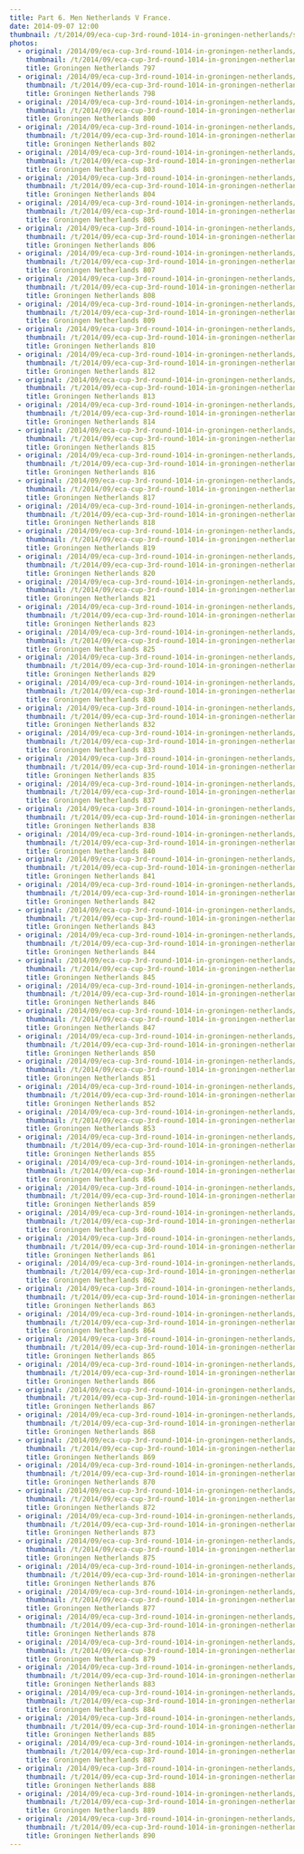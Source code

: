```yaml
---
title: Part 6. Men Netherlands V France.
date: 2014-09-07 12:00
thumbnail: /t/2014/09/eca-cup-3rd-round-1014-in-groningen-netherlands/sunday-07-09-2014/part-6-men-netherlands-v-france/groningen-netherlands-797.jpg
photos:
  - original: /2014/09/eca-cup-3rd-round-1014-in-groningen-netherlands/sunday-07-09-2014/part-6-men-netherlands-v-france/groningen-netherlands-797.jpg
    thumbnail: /t/2014/09/eca-cup-3rd-round-1014-in-groningen-netherlands/sunday-07-09-2014/part-6-men-netherlands-v-france/groningen-netherlands-797.jpg
    title: Groningen Netherlands 797
  - original: /2014/09/eca-cup-3rd-round-1014-in-groningen-netherlands/sunday-07-09-2014/part-6-men-netherlands-v-france/groningen-netherlands-798.jpg
    thumbnail: /t/2014/09/eca-cup-3rd-round-1014-in-groningen-netherlands/sunday-07-09-2014/part-6-men-netherlands-v-france/groningen-netherlands-798.jpg
    title: Groningen Netherlands 798
  - original: /2014/09/eca-cup-3rd-round-1014-in-groningen-netherlands/sunday-07-09-2014/part-6-men-netherlands-v-france/groningen-netherlands-800.jpg
    thumbnail: /t/2014/09/eca-cup-3rd-round-1014-in-groningen-netherlands/sunday-07-09-2014/part-6-men-netherlands-v-france/groningen-netherlands-800.jpg
    title: Groningen Netherlands 800
  - original: /2014/09/eca-cup-3rd-round-1014-in-groningen-netherlands/sunday-07-09-2014/part-6-men-netherlands-v-france/groningen-netherlands-802.jpg
    thumbnail: /t/2014/09/eca-cup-3rd-round-1014-in-groningen-netherlands/sunday-07-09-2014/part-6-men-netherlands-v-france/groningen-netherlands-802.jpg
    title: Groningen Netherlands 802
  - original: /2014/09/eca-cup-3rd-round-1014-in-groningen-netherlands/sunday-07-09-2014/part-6-men-netherlands-v-france/groningen-netherlands-803.jpg
    thumbnail: /t/2014/09/eca-cup-3rd-round-1014-in-groningen-netherlands/sunday-07-09-2014/part-6-men-netherlands-v-france/groningen-netherlands-803.jpg
    title: Groningen Netherlands 803
  - original: /2014/09/eca-cup-3rd-round-1014-in-groningen-netherlands/sunday-07-09-2014/part-6-men-netherlands-v-france/groningen-netherlands-804.jpg
    thumbnail: /t/2014/09/eca-cup-3rd-round-1014-in-groningen-netherlands/sunday-07-09-2014/part-6-men-netherlands-v-france/groningen-netherlands-804.jpg
    title: Groningen Netherlands 804
  - original: /2014/09/eca-cup-3rd-round-1014-in-groningen-netherlands/sunday-07-09-2014/part-6-men-netherlands-v-france/groningen-netherlands-805.jpg
    thumbnail: /t/2014/09/eca-cup-3rd-round-1014-in-groningen-netherlands/sunday-07-09-2014/part-6-men-netherlands-v-france/groningen-netherlands-805.jpg
    title: Groningen Netherlands 805
  - original: /2014/09/eca-cup-3rd-round-1014-in-groningen-netherlands/sunday-07-09-2014/part-6-men-netherlands-v-france/groningen-netherlands-806.jpg
    thumbnail: /t/2014/09/eca-cup-3rd-round-1014-in-groningen-netherlands/sunday-07-09-2014/part-6-men-netherlands-v-france/groningen-netherlands-806.jpg
    title: Groningen Netherlands 806
  - original: /2014/09/eca-cup-3rd-round-1014-in-groningen-netherlands/sunday-07-09-2014/part-6-men-netherlands-v-france/groningen-netherlands-807.jpg
    thumbnail: /t/2014/09/eca-cup-3rd-round-1014-in-groningen-netherlands/sunday-07-09-2014/part-6-men-netherlands-v-france/groningen-netherlands-807.jpg
    title: Groningen Netherlands 807
  - original: /2014/09/eca-cup-3rd-round-1014-in-groningen-netherlands/sunday-07-09-2014/part-6-men-netherlands-v-france/groningen-netherlands-808.jpg
    thumbnail: /t/2014/09/eca-cup-3rd-round-1014-in-groningen-netherlands/sunday-07-09-2014/part-6-men-netherlands-v-france/groningen-netherlands-808.jpg
    title: Groningen Netherlands 808
  - original: /2014/09/eca-cup-3rd-round-1014-in-groningen-netherlands/sunday-07-09-2014/part-6-men-netherlands-v-france/groningen-netherlands-809.jpg
    thumbnail: /t/2014/09/eca-cup-3rd-round-1014-in-groningen-netherlands/sunday-07-09-2014/part-6-men-netherlands-v-france/groningen-netherlands-809.jpg
    title: Groningen Netherlands 809
  - original: /2014/09/eca-cup-3rd-round-1014-in-groningen-netherlands/sunday-07-09-2014/part-6-men-netherlands-v-france/groningen-netherlands-810.jpg
    thumbnail: /t/2014/09/eca-cup-3rd-round-1014-in-groningen-netherlands/sunday-07-09-2014/part-6-men-netherlands-v-france/groningen-netherlands-810.jpg
    title: Groningen Netherlands 810
  - original: /2014/09/eca-cup-3rd-round-1014-in-groningen-netherlands/sunday-07-09-2014/part-6-men-netherlands-v-france/groningen-netherlands-812.jpg
    thumbnail: /t/2014/09/eca-cup-3rd-round-1014-in-groningen-netherlands/sunday-07-09-2014/part-6-men-netherlands-v-france/groningen-netherlands-812.jpg
    title: Groningen Netherlands 812
  - original: /2014/09/eca-cup-3rd-round-1014-in-groningen-netherlands/sunday-07-09-2014/part-6-men-netherlands-v-france/groningen-netherlands-813.jpg
    thumbnail: /t/2014/09/eca-cup-3rd-round-1014-in-groningen-netherlands/sunday-07-09-2014/part-6-men-netherlands-v-france/groningen-netherlands-813.jpg
    title: Groningen Netherlands 813
  - original: /2014/09/eca-cup-3rd-round-1014-in-groningen-netherlands/sunday-07-09-2014/part-6-men-netherlands-v-france/groningen-netherlands-814.jpg
    thumbnail: /t/2014/09/eca-cup-3rd-round-1014-in-groningen-netherlands/sunday-07-09-2014/part-6-men-netherlands-v-france/groningen-netherlands-814.jpg
    title: Groningen Netherlands 814
  - original: /2014/09/eca-cup-3rd-round-1014-in-groningen-netherlands/sunday-07-09-2014/part-6-men-netherlands-v-france/groningen-netherlands-815.jpg
    thumbnail: /t/2014/09/eca-cup-3rd-round-1014-in-groningen-netherlands/sunday-07-09-2014/part-6-men-netherlands-v-france/groningen-netherlands-815.jpg
    title: Groningen Netherlands 815
  - original: /2014/09/eca-cup-3rd-round-1014-in-groningen-netherlands/sunday-07-09-2014/part-6-men-netherlands-v-france/groningen-netherlands-816.jpg
    thumbnail: /t/2014/09/eca-cup-3rd-round-1014-in-groningen-netherlands/sunday-07-09-2014/part-6-men-netherlands-v-france/groningen-netherlands-816.jpg
    title: Groningen Netherlands 816
  - original: /2014/09/eca-cup-3rd-round-1014-in-groningen-netherlands/sunday-07-09-2014/part-6-men-netherlands-v-france/groningen-netherlands-817.jpg
    thumbnail: /t/2014/09/eca-cup-3rd-round-1014-in-groningen-netherlands/sunday-07-09-2014/part-6-men-netherlands-v-france/groningen-netherlands-817.jpg
    title: Groningen Netherlands 817
  - original: /2014/09/eca-cup-3rd-round-1014-in-groningen-netherlands/sunday-07-09-2014/part-6-men-netherlands-v-france/groningen-netherlands-818.jpg
    thumbnail: /t/2014/09/eca-cup-3rd-round-1014-in-groningen-netherlands/sunday-07-09-2014/part-6-men-netherlands-v-france/groningen-netherlands-818.jpg
    title: Groningen Netherlands 818
  - original: /2014/09/eca-cup-3rd-round-1014-in-groningen-netherlands/sunday-07-09-2014/part-6-men-netherlands-v-france/groningen-netherlands-819.jpg
    thumbnail: /t/2014/09/eca-cup-3rd-round-1014-in-groningen-netherlands/sunday-07-09-2014/part-6-men-netherlands-v-france/groningen-netherlands-819.jpg
    title: Groningen Netherlands 819
  - original: /2014/09/eca-cup-3rd-round-1014-in-groningen-netherlands/sunday-07-09-2014/part-6-men-netherlands-v-france/groningen-netherlands-820.jpg
    thumbnail: /t/2014/09/eca-cup-3rd-round-1014-in-groningen-netherlands/sunday-07-09-2014/part-6-men-netherlands-v-france/groningen-netherlands-820.jpg
    title: Groningen Netherlands 820
  - original: /2014/09/eca-cup-3rd-round-1014-in-groningen-netherlands/sunday-07-09-2014/part-6-men-netherlands-v-france/groningen-netherlands-821.jpg
    thumbnail: /t/2014/09/eca-cup-3rd-round-1014-in-groningen-netherlands/sunday-07-09-2014/part-6-men-netherlands-v-france/groningen-netherlands-821.jpg
    title: Groningen Netherlands 821
  - original: /2014/09/eca-cup-3rd-round-1014-in-groningen-netherlands/sunday-07-09-2014/part-6-men-netherlands-v-france/groningen-netherlands-823.jpg
    thumbnail: /t/2014/09/eca-cup-3rd-round-1014-in-groningen-netherlands/sunday-07-09-2014/part-6-men-netherlands-v-france/groningen-netherlands-823.jpg
    title: Groningen Netherlands 823
  - original: /2014/09/eca-cup-3rd-round-1014-in-groningen-netherlands/sunday-07-09-2014/part-6-men-netherlands-v-france/groningen-netherlands-825.jpg
    thumbnail: /t/2014/09/eca-cup-3rd-round-1014-in-groningen-netherlands/sunday-07-09-2014/part-6-men-netherlands-v-france/groningen-netherlands-825.jpg
    title: Groningen Netherlands 825
  - original: /2014/09/eca-cup-3rd-round-1014-in-groningen-netherlands/sunday-07-09-2014/part-6-men-netherlands-v-france/groningen-netherlands-829.jpg
    thumbnail: /t/2014/09/eca-cup-3rd-round-1014-in-groningen-netherlands/sunday-07-09-2014/part-6-men-netherlands-v-france/groningen-netherlands-829.jpg
    title: Groningen Netherlands 829
  - original: /2014/09/eca-cup-3rd-round-1014-in-groningen-netherlands/sunday-07-09-2014/part-6-men-netherlands-v-france/groningen-netherlands-830.jpg
    thumbnail: /t/2014/09/eca-cup-3rd-round-1014-in-groningen-netherlands/sunday-07-09-2014/part-6-men-netherlands-v-france/groningen-netherlands-830.jpg
    title: Groningen Netherlands 830
  - original: /2014/09/eca-cup-3rd-round-1014-in-groningen-netherlands/sunday-07-09-2014/part-6-men-netherlands-v-france/groningen-netherlands-832.jpg
    thumbnail: /t/2014/09/eca-cup-3rd-round-1014-in-groningen-netherlands/sunday-07-09-2014/part-6-men-netherlands-v-france/groningen-netherlands-832.jpg
    title: Groningen Netherlands 832
  - original: /2014/09/eca-cup-3rd-round-1014-in-groningen-netherlands/sunday-07-09-2014/part-6-men-netherlands-v-france/groningen-netherlands-833.jpg
    thumbnail: /t/2014/09/eca-cup-3rd-round-1014-in-groningen-netherlands/sunday-07-09-2014/part-6-men-netherlands-v-france/groningen-netherlands-833.jpg
    title: Groningen Netherlands 833
  - original: /2014/09/eca-cup-3rd-round-1014-in-groningen-netherlands/sunday-07-09-2014/part-6-men-netherlands-v-france/groningen-netherlands-835.jpg
    thumbnail: /t/2014/09/eca-cup-3rd-round-1014-in-groningen-netherlands/sunday-07-09-2014/part-6-men-netherlands-v-france/groningen-netherlands-835.jpg
    title: Groningen Netherlands 835
  - original: /2014/09/eca-cup-3rd-round-1014-in-groningen-netherlands/sunday-07-09-2014/part-6-men-netherlands-v-france/groningen-netherlands-837.jpg
    thumbnail: /t/2014/09/eca-cup-3rd-round-1014-in-groningen-netherlands/sunday-07-09-2014/part-6-men-netherlands-v-france/groningen-netherlands-837.jpg
    title: Groningen Netherlands 837
  - original: /2014/09/eca-cup-3rd-round-1014-in-groningen-netherlands/sunday-07-09-2014/part-6-men-netherlands-v-france/groningen-netherlands-838.jpg
    thumbnail: /t/2014/09/eca-cup-3rd-round-1014-in-groningen-netherlands/sunday-07-09-2014/part-6-men-netherlands-v-france/groningen-netherlands-838.jpg
    title: Groningen Netherlands 838
  - original: /2014/09/eca-cup-3rd-round-1014-in-groningen-netherlands/sunday-07-09-2014/part-6-men-netherlands-v-france/groningen-netherlands-840.jpg
    thumbnail: /t/2014/09/eca-cup-3rd-round-1014-in-groningen-netherlands/sunday-07-09-2014/part-6-men-netherlands-v-france/groningen-netherlands-840.jpg
    title: Groningen Netherlands 840
  - original: /2014/09/eca-cup-3rd-round-1014-in-groningen-netherlands/sunday-07-09-2014/part-6-men-netherlands-v-france/groningen-netherlands-841.jpg
    thumbnail: /t/2014/09/eca-cup-3rd-round-1014-in-groningen-netherlands/sunday-07-09-2014/part-6-men-netherlands-v-france/groningen-netherlands-841.jpg
    title: Groningen Netherlands 841
  - original: /2014/09/eca-cup-3rd-round-1014-in-groningen-netherlands/sunday-07-09-2014/part-6-men-netherlands-v-france/groningen-netherlands-842.jpg
    thumbnail: /t/2014/09/eca-cup-3rd-round-1014-in-groningen-netherlands/sunday-07-09-2014/part-6-men-netherlands-v-france/groningen-netherlands-842.jpg
    title: Groningen Netherlands 842
  - original: /2014/09/eca-cup-3rd-round-1014-in-groningen-netherlands/sunday-07-09-2014/part-6-men-netherlands-v-france/groningen-netherlands-843.jpg
    thumbnail: /t/2014/09/eca-cup-3rd-round-1014-in-groningen-netherlands/sunday-07-09-2014/part-6-men-netherlands-v-france/groningen-netherlands-843.jpg
    title: Groningen Netherlands 843
  - original: /2014/09/eca-cup-3rd-round-1014-in-groningen-netherlands/sunday-07-09-2014/part-6-men-netherlands-v-france/groningen-netherlands-844.jpg
    thumbnail: /t/2014/09/eca-cup-3rd-round-1014-in-groningen-netherlands/sunday-07-09-2014/part-6-men-netherlands-v-france/groningen-netherlands-844.jpg
    title: Groningen Netherlands 844
  - original: /2014/09/eca-cup-3rd-round-1014-in-groningen-netherlands/sunday-07-09-2014/part-6-men-netherlands-v-france/groningen-netherlands-845.jpg
    thumbnail: /t/2014/09/eca-cup-3rd-round-1014-in-groningen-netherlands/sunday-07-09-2014/part-6-men-netherlands-v-france/groningen-netherlands-845.jpg
    title: Groningen Netherlands 845
  - original: /2014/09/eca-cup-3rd-round-1014-in-groningen-netherlands/sunday-07-09-2014/part-6-men-netherlands-v-france/groningen-netherlands-846.jpg
    thumbnail: /t/2014/09/eca-cup-3rd-round-1014-in-groningen-netherlands/sunday-07-09-2014/part-6-men-netherlands-v-france/groningen-netherlands-846.jpg
    title: Groningen Netherlands 846
  - original: /2014/09/eca-cup-3rd-round-1014-in-groningen-netherlands/sunday-07-09-2014/part-6-men-netherlands-v-france/groningen-netherlands-847.jpg
    thumbnail: /t/2014/09/eca-cup-3rd-round-1014-in-groningen-netherlands/sunday-07-09-2014/part-6-men-netherlands-v-france/groningen-netherlands-847.jpg
    title: Groningen Netherlands 847
  - original: /2014/09/eca-cup-3rd-round-1014-in-groningen-netherlands/sunday-07-09-2014/part-6-men-netherlands-v-france/groningen-netherlands-850.jpg
    thumbnail: /t/2014/09/eca-cup-3rd-round-1014-in-groningen-netherlands/sunday-07-09-2014/part-6-men-netherlands-v-france/groningen-netherlands-850.jpg
    title: Groningen Netherlands 850
  - original: /2014/09/eca-cup-3rd-round-1014-in-groningen-netherlands/sunday-07-09-2014/part-6-men-netherlands-v-france/groningen-netherlands-851.jpg
    thumbnail: /t/2014/09/eca-cup-3rd-round-1014-in-groningen-netherlands/sunday-07-09-2014/part-6-men-netherlands-v-france/groningen-netherlands-851.jpg
    title: Groningen Netherlands 851
  - original: /2014/09/eca-cup-3rd-round-1014-in-groningen-netherlands/sunday-07-09-2014/part-6-men-netherlands-v-france/groningen-netherlands-852.jpg
    thumbnail: /t/2014/09/eca-cup-3rd-round-1014-in-groningen-netherlands/sunday-07-09-2014/part-6-men-netherlands-v-france/groningen-netherlands-852.jpg
    title: Groningen Netherlands 852
  - original: /2014/09/eca-cup-3rd-round-1014-in-groningen-netherlands/sunday-07-09-2014/part-6-men-netherlands-v-france/groningen-netherlands-853.jpg
    thumbnail: /t/2014/09/eca-cup-3rd-round-1014-in-groningen-netherlands/sunday-07-09-2014/part-6-men-netherlands-v-france/groningen-netherlands-853.jpg
    title: Groningen Netherlands 853
  - original: /2014/09/eca-cup-3rd-round-1014-in-groningen-netherlands/sunday-07-09-2014/part-6-men-netherlands-v-france/groningen-netherlands-855.jpg
    thumbnail: /t/2014/09/eca-cup-3rd-round-1014-in-groningen-netherlands/sunday-07-09-2014/part-6-men-netherlands-v-france/groningen-netherlands-855.jpg
    title: Groningen Netherlands 855
  - original: /2014/09/eca-cup-3rd-round-1014-in-groningen-netherlands/sunday-07-09-2014/part-6-men-netherlands-v-france/groningen-netherlands-856.jpg
    thumbnail: /t/2014/09/eca-cup-3rd-round-1014-in-groningen-netherlands/sunday-07-09-2014/part-6-men-netherlands-v-france/groningen-netherlands-856.jpg
    title: Groningen Netherlands 856
  - original: /2014/09/eca-cup-3rd-round-1014-in-groningen-netherlands/sunday-07-09-2014/part-6-men-netherlands-v-france/groningen-netherlands-859.jpg
    thumbnail: /t/2014/09/eca-cup-3rd-round-1014-in-groningen-netherlands/sunday-07-09-2014/part-6-men-netherlands-v-france/groningen-netherlands-859.jpg
    title: Groningen Netherlands 859
  - original: /2014/09/eca-cup-3rd-round-1014-in-groningen-netherlands/sunday-07-09-2014/part-6-men-netherlands-v-france/groningen-netherlands-860.jpg
    thumbnail: /t/2014/09/eca-cup-3rd-round-1014-in-groningen-netherlands/sunday-07-09-2014/part-6-men-netherlands-v-france/groningen-netherlands-860.jpg
    title: Groningen Netherlands 860
  - original: /2014/09/eca-cup-3rd-round-1014-in-groningen-netherlands/sunday-07-09-2014/part-6-men-netherlands-v-france/groningen-netherlands-861.jpg
    thumbnail: /t/2014/09/eca-cup-3rd-round-1014-in-groningen-netherlands/sunday-07-09-2014/part-6-men-netherlands-v-france/groningen-netherlands-861.jpg
    title: Groningen Netherlands 861
  - original: /2014/09/eca-cup-3rd-round-1014-in-groningen-netherlands/sunday-07-09-2014/part-6-men-netherlands-v-france/groningen-netherlands-862.jpg
    thumbnail: /t/2014/09/eca-cup-3rd-round-1014-in-groningen-netherlands/sunday-07-09-2014/part-6-men-netherlands-v-france/groningen-netherlands-862.jpg
    title: Groningen Netherlands 862
  - original: /2014/09/eca-cup-3rd-round-1014-in-groningen-netherlands/sunday-07-09-2014/part-6-men-netherlands-v-france/groningen-netherlands-863.jpg
    thumbnail: /t/2014/09/eca-cup-3rd-round-1014-in-groningen-netherlands/sunday-07-09-2014/part-6-men-netherlands-v-france/groningen-netherlands-863.jpg
    title: Groningen Netherlands 863
  - original: /2014/09/eca-cup-3rd-round-1014-in-groningen-netherlands/sunday-07-09-2014/part-6-men-netherlands-v-france/groningen-netherlands-864.jpg
    thumbnail: /t/2014/09/eca-cup-3rd-round-1014-in-groningen-netherlands/sunday-07-09-2014/part-6-men-netherlands-v-france/groningen-netherlands-864.jpg
    title: Groningen Netherlands 864
  - original: /2014/09/eca-cup-3rd-round-1014-in-groningen-netherlands/sunday-07-09-2014/part-6-men-netherlands-v-france/groningen-netherlands-865.jpg
    thumbnail: /t/2014/09/eca-cup-3rd-round-1014-in-groningen-netherlands/sunday-07-09-2014/part-6-men-netherlands-v-france/groningen-netherlands-865.jpg
    title: Groningen Netherlands 865
  - original: /2014/09/eca-cup-3rd-round-1014-in-groningen-netherlands/sunday-07-09-2014/part-6-men-netherlands-v-france/groningen-netherlands-866.jpg
    thumbnail: /t/2014/09/eca-cup-3rd-round-1014-in-groningen-netherlands/sunday-07-09-2014/part-6-men-netherlands-v-france/groningen-netherlands-866.jpg
    title: Groningen Netherlands 866
  - original: /2014/09/eca-cup-3rd-round-1014-in-groningen-netherlands/sunday-07-09-2014/part-6-men-netherlands-v-france/groningen-netherlands-867.jpg
    thumbnail: /t/2014/09/eca-cup-3rd-round-1014-in-groningen-netherlands/sunday-07-09-2014/part-6-men-netherlands-v-france/groningen-netherlands-867.jpg
    title: Groningen Netherlands 867
  - original: /2014/09/eca-cup-3rd-round-1014-in-groningen-netherlands/sunday-07-09-2014/part-6-men-netherlands-v-france/groningen-netherlands-868.jpg
    thumbnail: /t/2014/09/eca-cup-3rd-round-1014-in-groningen-netherlands/sunday-07-09-2014/part-6-men-netherlands-v-france/groningen-netherlands-868.jpg
    title: Groningen Netherlands 868
  - original: /2014/09/eca-cup-3rd-round-1014-in-groningen-netherlands/sunday-07-09-2014/part-6-men-netherlands-v-france/groningen-netherlands-869.jpg
    thumbnail: /t/2014/09/eca-cup-3rd-round-1014-in-groningen-netherlands/sunday-07-09-2014/part-6-men-netherlands-v-france/groningen-netherlands-869.jpg
    title: Groningen Netherlands 869
  - original: /2014/09/eca-cup-3rd-round-1014-in-groningen-netherlands/sunday-07-09-2014/part-6-men-netherlands-v-france/groningen-netherlands-870.jpg
    thumbnail: /t/2014/09/eca-cup-3rd-round-1014-in-groningen-netherlands/sunday-07-09-2014/part-6-men-netherlands-v-france/groningen-netherlands-870.jpg
    title: Groningen Netherlands 870
  - original: /2014/09/eca-cup-3rd-round-1014-in-groningen-netherlands/sunday-07-09-2014/part-6-men-netherlands-v-france/groningen-netherlands-872.jpg
    thumbnail: /t/2014/09/eca-cup-3rd-round-1014-in-groningen-netherlands/sunday-07-09-2014/part-6-men-netherlands-v-france/groningen-netherlands-872.jpg
    title: Groningen Netherlands 872
  - original: /2014/09/eca-cup-3rd-round-1014-in-groningen-netherlands/sunday-07-09-2014/part-6-men-netherlands-v-france/groningen-netherlands-873.jpg
    thumbnail: /t/2014/09/eca-cup-3rd-round-1014-in-groningen-netherlands/sunday-07-09-2014/part-6-men-netherlands-v-france/groningen-netherlands-873.jpg
    title: Groningen Netherlands 873
  - original: /2014/09/eca-cup-3rd-round-1014-in-groningen-netherlands/sunday-07-09-2014/part-6-men-netherlands-v-france/groningen-netherlands-875.jpg
    thumbnail: /t/2014/09/eca-cup-3rd-round-1014-in-groningen-netherlands/sunday-07-09-2014/part-6-men-netherlands-v-france/groningen-netherlands-875.jpg
    title: Groningen Netherlands 875
  - original: /2014/09/eca-cup-3rd-round-1014-in-groningen-netherlands/sunday-07-09-2014/part-6-men-netherlands-v-france/groningen-netherlands-876.jpg
    thumbnail: /t/2014/09/eca-cup-3rd-round-1014-in-groningen-netherlands/sunday-07-09-2014/part-6-men-netherlands-v-france/groningen-netherlands-876.jpg
    title: Groningen Netherlands 876
  - original: /2014/09/eca-cup-3rd-round-1014-in-groningen-netherlands/sunday-07-09-2014/part-6-men-netherlands-v-france/groningen-netherlands-877.jpg
    thumbnail: /t/2014/09/eca-cup-3rd-round-1014-in-groningen-netherlands/sunday-07-09-2014/part-6-men-netherlands-v-france/groningen-netherlands-877.jpg
    title: Groningen Netherlands 877
  - original: /2014/09/eca-cup-3rd-round-1014-in-groningen-netherlands/sunday-07-09-2014/part-6-men-netherlands-v-france/groningen-netherlands-878.jpg
    thumbnail: /t/2014/09/eca-cup-3rd-round-1014-in-groningen-netherlands/sunday-07-09-2014/part-6-men-netherlands-v-france/groningen-netherlands-878.jpg
    title: Groningen Netherlands 878
  - original: /2014/09/eca-cup-3rd-round-1014-in-groningen-netherlands/sunday-07-09-2014/part-6-men-netherlands-v-france/groningen-netherlands-879.jpg
    thumbnail: /t/2014/09/eca-cup-3rd-round-1014-in-groningen-netherlands/sunday-07-09-2014/part-6-men-netherlands-v-france/groningen-netherlands-879.jpg
    title: Groningen Netherlands 879
  - original: /2014/09/eca-cup-3rd-round-1014-in-groningen-netherlands/sunday-07-09-2014/part-6-men-netherlands-v-france/groningen-netherlands-883.jpg
    thumbnail: /t/2014/09/eca-cup-3rd-round-1014-in-groningen-netherlands/sunday-07-09-2014/part-6-men-netherlands-v-france/groningen-netherlands-883.jpg
    title: Groningen Netherlands 883
  - original: /2014/09/eca-cup-3rd-round-1014-in-groningen-netherlands/sunday-07-09-2014/part-6-men-netherlands-v-france/groningen-netherlands-884.jpg
    thumbnail: /t/2014/09/eca-cup-3rd-round-1014-in-groningen-netherlands/sunday-07-09-2014/part-6-men-netherlands-v-france/groningen-netherlands-884.jpg
    title: Groningen Netherlands 884
  - original: /2014/09/eca-cup-3rd-round-1014-in-groningen-netherlands/sunday-07-09-2014/part-6-men-netherlands-v-france/groningen-netherlands-885.jpg
    thumbnail: /t/2014/09/eca-cup-3rd-round-1014-in-groningen-netherlands/sunday-07-09-2014/part-6-men-netherlands-v-france/groningen-netherlands-885.jpg
    title: Groningen Netherlands 885
  - original: /2014/09/eca-cup-3rd-round-1014-in-groningen-netherlands/sunday-07-09-2014/part-6-men-netherlands-v-france/groningen-netherlands-887.jpg
    thumbnail: /t/2014/09/eca-cup-3rd-round-1014-in-groningen-netherlands/sunday-07-09-2014/part-6-men-netherlands-v-france/groningen-netherlands-887.jpg
    title: Groningen Netherlands 887
  - original: /2014/09/eca-cup-3rd-round-1014-in-groningen-netherlands/sunday-07-09-2014/part-6-men-netherlands-v-france/groningen-netherlands-888.jpg
    thumbnail: /t/2014/09/eca-cup-3rd-round-1014-in-groningen-netherlands/sunday-07-09-2014/part-6-men-netherlands-v-france/groningen-netherlands-888.jpg
    title: Groningen Netherlands 888
  - original: /2014/09/eca-cup-3rd-round-1014-in-groningen-netherlands/sunday-07-09-2014/part-6-men-netherlands-v-france/groningen-netherlands-889.jpg
    thumbnail: /t/2014/09/eca-cup-3rd-round-1014-in-groningen-netherlands/sunday-07-09-2014/part-6-men-netherlands-v-france/groningen-netherlands-889.jpg
    title: Groningen Netherlands 889
  - original: /2014/09/eca-cup-3rd-round-1014-in-groningen-netherlands/sunday-07-09-2014/part-6-men-netherlands-v-france/groningen-netherlands-890.jpg
    thumbnail: /t/2014/09/eca-cup-3rd-round-1014-in-groningen-netherlands/sunday-07-09-2014/part-6-men-netherlands-v-france/groningen-netherlands-890.jpg
    title: Groningen Netherlands 890
---
```

